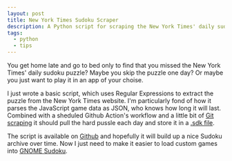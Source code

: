 ```yaml
---
layout: post
title: New York Times Sudoku Scraper
description: A Python script for scraping the New York Times' daily sudoku puzzle.
tags:
  - python
  - tips
---
```

You get home late and go to bed only to find that you missed the New York Times' daily sudoku puzzle? Maybe you skip the puzzle one day? Or maybe you just want to play it in an app of your choise.

I just wrote a basic script, which uses Regular Expressions to extract the puzzle from the New York Times website. I'm particularly fond of how it parses the JavaScript game data as JSON, who knows how long it will last. Combined with a sheduled Github Action's workflow and a little bit of [Git scraping](https://simonwillison.net/2020/Oct/9/git-scraping/) it should pull the hard pussle each day and store it in a [.sdk file](http://sudocue.net/fileformats.php).

The script is available on [Github](https://github.com/Abbe98/nyt-sudoku-scraper) and hopefully it will build up a nice Sudoku archive over time. Now I just need to make it easier to load custom games into [GNOME Sudoku](https://gitlab.gnome.org/GNOME/gnome-sudoku).
